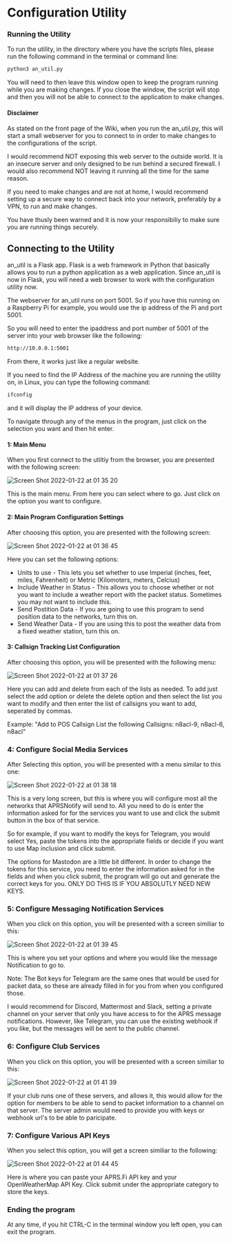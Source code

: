 # Configuration Utility

### Running the Utility

To run the utility, in the directory where you have the scripts files, please run the following command in the terminal or command line:

```bash
python3 an_util.py
```

You will need to then leave this window open to keep the program running while you are making changes. If you close the window, the script will stop and then you will not be able to connect to the application to make changes.

#### Disclaimer

As stated on the front page of the Wiki, when you run the an_util.py, this will start a small webserver for you to connect to in order to make changes to the configurations of the script.

I would recommend NOT exposing this web server to the outside world. It is an insecure server and only designed to be run behind a secured firewall. I would also recommend NOT leaving it running all the time for the same reason.

If you need to make changes and are not at home, I would recommend setting up a secure way to connect back into your network, preferably by a VPN, to run and make changes.

You have thusly been warned and it is now your responsibiliy to make sure you are running things securely.

## Connecting to the Utility

an_util is a Flask app. Flask is a web framework in Python that basically allows you to run a python application as a web application. Since an_util is now in Flask, you will need a web browser to work with the configuration utility now.

The webserver for an_util runs on port 5001. So if you have this running on a Raspberry Pi for example, you would use the ip address of the Pi and port 5001.

So you will need to enter the ipaddress and port number of 5001 of the server into your web browser like the following:

```bash
http://10.0.0.1:5001
```

From there, it works just like a regular website.

If you need to find the IP Address of the machine you are running the utility on, in Linux, you can type the following command:

```bash
ifconfig
```
and it will display the IP address of your device.

To navigate through any of the menus in the program, just click on the selection you want and then hit enter.

#### 1: Main Menu

When you first connect to the utiltiy from the browser, you are presented with the following screen:

![Screen Shot 2022-01-22 at 01 35 20](https://user-images.githubusercontent.com/40501228/150627923-409a9112-8b54-41e2-876d-3bedf1b49313.png)

This is the main menu. From here you can select where to go. Just click on the option you want to configure.

#### 2: Main Program Configuration Settings

After choosing this option, you are presented with the following screen:

![Screen Shot 2022-01-22 at 01 36 45](https://user-images.githubusercontent.com/40501228/150627959-565722e6-bb18-4397-ab37-3384b94f95a2.png)



Here you can set the following options:

- Units to use - This lets you set whether to use Imperial (inches, feet, miles, Fahrenheit) or Metric (Kilomoters, meters, Celcius)
- Include Weather in Status - This allows you to choose whether or not you want to include a weather report with the packet status. Sometimes you may not want to include this.
- Send Postition Data - If you are going to use this program to send position data to the networks, turn this on.
- Send Weather Data - If you are using this to post the weather data from a fixed weather station, turn this on.


#### 3: Callsign Tracking List Configuration

After choosing this option, you will be presented with the following menu:

![Screen Shot 2022-01-22 at 01 37 26](https://user-images.githubusercontent.com/40501228/150627994-f39248dc-bddb-40be-8df0-7c9253131fd7.png)

Here you can add and delete from each of the lists as needed. To add just select the add option or delete the delete option and then select the list you want to modify and then enter the list of callsigns you want to add, seperated by commas.

Example: "Add to POS Callsign List the following Callsigns: n8acl-9, n8acl-6, n8acl"

### 4: Configure Social Media Services

After Selecting this option, you will be presented with a menu similar to this one:

![Screen Shot 2022-01-22 at 01 38 18](https://user-images.githubusercontent.com/40501228/150628019-97e571ef-d8d8-4ec3-b98e-f5defa18e348.png)

This is a very long screen, but this is where you will configure most all the networks that APRSNotify will send to. All you need to do is enter the information asked for for the services you want to use and click the submit button in the box of that service.

So for example, if you want to modify the keys for Telegram, you would select Yes, paste the tokens into the appropriate fields or decide if you want to use Map inclusion and click submit.

The options for Mastodon are a little bit different. In order to change the tokens for this service, you need to enter the information asked for in the fields and when you click submit, the program will go out and generate the correct keys for you. ONLY DO THIS IS IF YOU ABSOLUTLY NEED NEW KEYS.

### 5: Configure Messaging Notification Services

When you click on this option, you will be presented with a screen similiar to this:

![Screen Shot 2022-01-22 at 01 39 45](https://user-images.githubusercontent.com/40501228/150628062-0a58a9da-f23e-4933-867a-85aaf66d775b.png)

This is where you set your options and where you would like the message Notification to go to.

Note: The Bot keys for Telegram are the same ones that would be used for packet data, so these are already filled in for you from when you configured those.

I would recommend for Discord, Mattermost and Slack, setting a private channel on your server that only you have access to for the APRS message notifications. However, like Telegram, you can use the existing webhook if you like, but the messages will be sent to the public channel.

### 6: Configure Club Services

When you click on this option, you will be presented with a screen similiar to this:

![Screen Shot 2022-01-22 at 01 41 39](https://user-images.githubusercontent.com/40501228/150628128-7f8c7b52-79bd-4838-aacb-31d84f5a7923.png)

If your club runs one of these servers, and allows it, this would allow for the option for members to be able to send to packet information to a channel on that server. The server admin would need to provide you with keys or webhook url's to be able to paricipate.

### 7: Configure Various API Keys

When you select this option, you will get a screen similiar to the following:

![Screen Shot 2022-01-22 at 01 44 45](https://user-images.githubusercontent.com/40501228/150628195-8425979f-221d-4722-b686-5c9dbd412653.png)

Here is where you can paste your APRS.Fi API key and your OpenWeatherMap API Key. Click submit under the appropriate category to store the keys.

### Ending the program

At any time, if you hit CTRL-C in the terminal window you left open, you can exit the program.